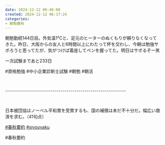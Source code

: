```yaml
---
date: 2024-12-12 06:46:08
created: 2024-12-12 06:17:24
categories:
- 朝勉春秋
---
```


朝勉勤続144日目。外気温1℃と、足元のヒーターのぬくもりが頼りなくなってきた。昨日、大阪からの友人と6時間以上にわたって杯を交わし、今朝は勉強サボろうと思ってたが、気がつけば着座してペンを握ってた。明日はサボるぞー笑

  

一次試験まであと233日

#資格勉強 #中小企業診断士試験 #朝勉 #朝活

<br>

\-------------------------------------------------------------

<br>

日本被団協はノーベル平和賞を受賞するも、国の補償は未だ不十分だ。幅広い救済を求む。（41句点）

[#春秋要約](https://x.com/hashtag/%E6%98%A5%E7%A7%8B%E8%A6%81%E7%B4%84?src=hashtag_click) [#sjyouyaku](https://x.com/hashtag/sjyouyaku?src=hashtag_click)

#春秋要約